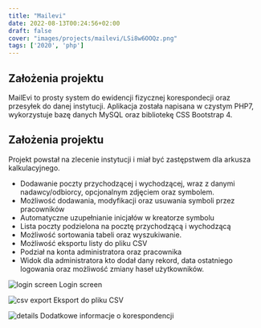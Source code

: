 ```yaml
---
title: "Mailevi"
date: 2022-08-13T00:24:56+02:00
draft: false
cover: "images/projects/mailevi/LSi8w6OOQz.png"
tags: ['2020', 'php']
---
```

## Założenia projektu
MailEvi to prosty system do ewidencji fizycznej korespondecji oraz przesyłek do danej instytucji.
Aplikacja została napisana w czystym PHP7, wykorzystuje bazę danych MySQL oraz bibliotekę CSS Bootstrap 4.

## Założenia projektu
Projekt powstał na zlecenie instytucji i miał być zastępstwem dla arkusza kalkulacyjnego.

* Dodawanie poczty przychodzącej i wychodzącej, wraz z danymi nadawcy/odbiorcy, opcjonalnym zdjęciem oraz symbolem.
* Możliwość dodawania, modyfikacji oraz usuwania symboli przez pracowników
* Automatyczne uzupełnianie inicjałów w kreatorze symbolu
* Lista poczty podzielona na pocztę przychodzącą i wychodzącą
* Możliwość sortowania tabeli oraz wyszukiwanie.
* Możliwość eksportu listy do pliku CSV
* Podział na konta administratora oraz pracownika
* Widok dla administratora kto dodał dany rekord, data ostatniego logowania oraz możliwość zmiany haseł użytkowników.

![login screen](images/projects/mailevi/asSLoPNQ2k.png)
Login screen

![csv export](images/projects/mailevi/explorer_Y2GltzWAyR.png)
Eksport do pliku CSV

![details](images/projects/mailevi/v8V1yj6D8e.png)
Dodatkowe informacje o korespondencji